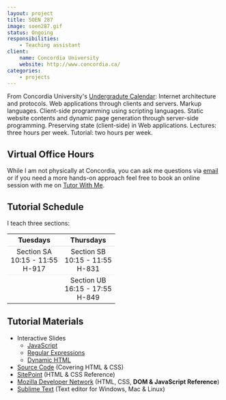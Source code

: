 ```yaml
---
layout: project
title: SOEN 287
image: soen287.gif
status: Ongoing
responsibilities:
    - Teaching assistant
client:
    name: Concordia University
    website: http://www.concordia.ca/
categories:
    - projects
---
```


From Concordia University's [Undergradute Calendar](http://registrar.concordia.ca/calendar11-12/71/71.70.html#softeng): Internet architecture and protocols. Web applications through clients and servers. Markup languages. Client-side programming using scripting languages. Static website contents and dynamic page generation through server-side programming. Preserving state (client-side) in Web applications. Lectures: three hours per week. Tutorial: two hours per week.

## Virtual Office Hours
While I am not physically at Concordia, you can ask me questions via [email](mailto:soen287@istvan.co) or if you need a more hands-on approach feel free to book an online session with me on [Tutor With Me](http://tutorwith.me/templates/x6p8v1).

## Tutorial Schedule
I teach three sections:

<table style="width: 300px">
	<tr>
		<th style="border-bottom: 1px solid #ddd">Tuesdays</th>
		<th style="border-bottom: 1px solid #ddd">Thursdays</th>
	</tr>
	<tr>
		<td style="text-align:center;border-bottom: 1px solid #eee">
			Section SA<br>
			10:15 - 11:55<br>
			H-917
		</td>
		<td style="text-align:center; border-bottom: 1px solid #eee">
			Section SB<br>
			10:15 - 11:55<br>
			H-831
		</td>
	</tr>
	<tr>
		<td></td>
		<td style="text-align:center">
			Section UB<br>
			16:15 - 17:55<br>
			H-849
		</td>
	</tr>
</table>

## Tutorial Materials

- Interactive Slides
  - [JavaScript](http://istvanp.github.com/tutorials/javascript/)
  - [Regular Expressions](http://istvanp.github.com/tutorials/javascript/#83)
  - [Dynamic HTML](http://jsbin.com/dhtml)
- [Source Code](http://db.tt/mD5Zzn2D) (Covering HTML & CSS)
- [SitePoint](http://reference.sitepoint.com) (HTML & CSS Reference)
- [Mozilla Developer Network](https://developer.mozilla.org/) (HTML, CSS, **DOM & JavaScript Reference**)
- [Sublime Text](http://www.sublimetext.com/) (Text editor for Windows, Mac & Linux)
